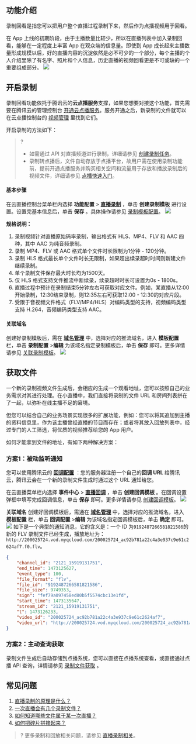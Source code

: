 

## 功能介绍

录制回看是指您可以把用户整个直播过程录制下来，然后作为点播视频用于回看。

在 App 上线的初期阶段，由于主播数量比较少，所以在直播列表中加入录制回看，能够在一定程度上丰富 App 在观众端的信息量。即使到 App 成长起来主播数量形成规模以后，好的直播内容的沉淀依然是必不可少的一个部分，每个主播的个人介绍里除了有名字、照片和个人信息，历史直播的视频回看更是不可或缺的一个重要组成部分。
![](https://main.qcloudimg.com/raw/349d8e95955eb4ca7fe60508d11ef558.jpg)

## 开启录制
录制回看功能依托于腾讯云的**云点播服务**支撑，如果您想要对接这个功能，首先需要在腾讯云的管理控制台 [开通云点播服务](https://console.cloud.tencent.com/vod)。服务开通之后，新录制的文件就可以在云点播控制台的 [视频管理](http://console.cloud.tencent.com/vod/media) 里找到它们。

开启录制的方法如下：
>? 
>- 如需通过 API 对直播频道进行录制，详细请参见 [创建录制任务](https://cloud.tencent.com/document/api/267/45983)。
>- 录制转点播后，文件自动存放于点播平台，故用户需在使用录制功能前，提前开通点播服务并购买相关空间和流量用于存放和播放录制后的视频文件，详细请参见 [点播快速入门](https://cloud.tencent.com/document/product/266/8757)。

#### 基本步骤
在云直播控制台菜单栏内选择 **功能配置** > **[直播录制](https://console.cloud.tencent.com/live/config/record)** ，单击 **创建录制模板** 进行设置。设置完基本信息后，单击 **保存** 。具体操作请参见 [录制模板配置](https://cloud.tencent.com/document/product/267/20384)。
![](https://main.qcloudimg.com/raw/f9e7cc72a40464a46e7d60a4c2ae12e6.png)

**规格说明：**
1. 录制视频针对直播原始码率录制，输出格式有 HLS、MP4、FLV 和 AAC 四种，其中 AAC 为纯音频录制。
2. 录制 MP4、FLV 或 AAC 格式单个文件时长限制为1分钟 - 120分钟。
3. 录制 HLS 格式最长单个文件时长无限制，如果超出续录超时时间则新建文件继续录制。
4. 单个录制文件保存最大时长均为1500天。
5. 仅 HLS 格式支持文件推流中断续录，续录超时时长可设置为0s - 1800s。
6. 直播过程中预计在录制结束5分钟左右可获取对应文件。例如，某直播从12:00开始录制，12:30结束录制，则12:35左右可获取12:00 - 12:30的对应片段。
7. 受限于音视频文件格式（FLV/MP4/HLS）对编码类型的支持，视频编码类型支持 H.264，音频编码类型支持 AAC。

#### 关联域名
创建好录制模板后，需在 **[域名管理](https://console.cloud.tencent.com/live/domainmanage)** 中，选择对应的推流域名，进入 **模板配置** 栏，单击 **录制配置** >**编辑** 为该域名指定录制模板后，单击 **保存** 即可。更多详情请参见 [关联录制模板](https://cloud.tencent.com/document/product/267/35251#.E5.85.B3.E8.81.94.E5.BD.95.E5.88.B6.E6.A8.A1.E6.9D.BF)。
![](https://main.qcloudimg.com/raw/9c98e1fcc10e9e4193182427b3cce030.png)

## 获取文件
一个新的录制视频文件生成后，会相应的生成一个观看地址，您可以按照自己的业务需求对其进行处理。在小直播中，我们直接将录制的文件 URL 和房间列表拼在了一起，以弥补在线主播不足的窘境。

但您可以结合自己的业务场景实现很多的扩展功能，例如：您可以将其追加到主播的资料信息里，作为该主播曾经直播的节目而存在；或者将其放入回放列表中，经过专门的人工筛选，将优质的视频推荐给您的 App 用户。

如何才能拿到文件的地址，有如下两种解决方案：

### 方案1：被动监听通知
您可以使用腾讯云的 **[回调配置](https://cloud.tencent.com/document/product/267/20388)** ：您的服务器注册一个自己的**回调 URL** 给腾讯云，腾讯云会在一个新的录制文件生成时通过这个 URL 通知给您。

在云直播菜单栏内选择 **事件中心** > **[直播回调](https://console.cloud.tencent.com/live/config/callback)** ，单击 **创建回调模板** 。在回调设置弹框中填写完成回调信息，单击 **保存** 即可。更多详情请参见 [创建回调模板](https://cloud.tencent.com/document/product/267/20388#Callback)。
![](https://main.qcloudimg.com/raw/7a330fc5673aeabe41e31854479b9797.png)

**关联域名**
创建好回调模板后，需通在 **[域名管理](https://console.cloud.tencent.com/live/domainmanage)** 中，选择对应的推流域名，进入 **模板配置** 栏，单击 **回调配置** >**编辑** 为该域名指定回调模板后，单击 **确定** 即可。
![](https://main.qcloudimg.com/raw/0a815c3cfc8e833d7288121e2ef970f8.png)
如下是一个典型的通知消息，它的含义是：一个 ID 为`9192487266581821586`的新的 FLV 录制文件已经生成，播放地址为：`http://200025724.vod.myqcloud.com/200025724_ac92b781a22c4a3e937c9e61c2624af7.f0.flv`。

```json
{
    "channel_id": "2121_15919131751",
    "end_time": 1473125627,
    "event_type": 100,
    "file_format": "flv",
    "file_id": "9192487266581821586",
    "file_size": 9749353,
    "sign": "fef79a097458ed80b5f5574cbc13e1fd",
    "start_time": 1473135647,
    "stream_id": "2121_15919131751",
    "t": 1473126233,
    "video_id": "200025724_ac92b781a22c4a3e937c9e61c2624af7",
    "video_url": "http://200025724.vod.myqcloud.com/200025724_ac92b781a22c4a3e937c9e61c2624af7.f0.flv"
}
```

### 方案2：主动查询获取
录制文件生成后自动存储到点播系统，您可以直接在点播系统查看，或直接通过点播 API 查询，详情请参见 [录制文件获取](https://cloud.tencent.com/document/product/267/32739#.E5.BD.95.E5.88.B6.E6.96.87.E4.BB.B6.E8.8E.B7.E5.8F.96) 。

## 常见问题
1. [直播录制的原理是什么？](https://cloud.tencent.com/document/product/1449/59013#que1)
2. [一次直播会有几个录制文件？](https://cloud.tencent.com/document/product/1449/59013#que7)
3. [如何知道哪些文件属于某一次直播？](https://cloud.tencent.com/document/product/1449/59013#que8)
4. [如何把碎片拼接起来？](https://cloud.tencent.com/document/product/1449/59013#que9)

> ? 更多录制和回放相关问题，请参见 [直播录制相关](https://cloud.tencent.com/document/product/1449/59013)。

